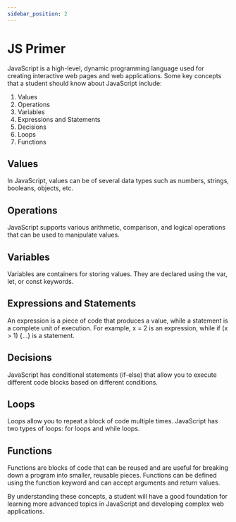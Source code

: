 ```yaml
---
sidebar_position: 2
---
```


# JS Primer

JavaScript is a high-level, dynamic programming language used for creating interactive web pages and web applications. Some key concepts that a student should know about JavaScript include:

1. Values
2. Operations
3. Variables
4. Expressions and Statements
5. Decisions
6. Loops
7. Functions

## Values

In JavaScript, values can be of several data types such as numbers, strings, booleans, objects, etc.

## Operations

JavaScript supports various arithmetic, comparison, and logical operations that can be used to manipulate values.

## Variables

Variables are containers for storing values. They are declared using the var, let, or const keywords.

## Expressions and Statements

An expression is a piece of code that produces a value, while a statement is a complete unit of execution. For example, x = 2 is an expression, while if (x > 1) {...} is a statement.

## Decisions

JavaScript has conditional statements (if-else) that allow you to execute different code blocks based on different conditions.

## Loops

Loops allow you to repeat a block of code multiple times. JavaScript has two types of loops: for loops and while loops.

## Functions

Functions are blocks of code that can be reused and are useful for breaking down a program into smaller, reusable pieces. Functions can be defined using the function keyword and can accept arguments and return values.

By understanding these concepts, a student will have a good foundation for learning more advanced topics in JavaScript and developing complex web applications.
